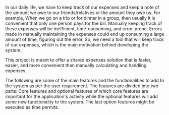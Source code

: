 In our daily life, we have to keep track of our expenses and keep a note of the amount we owe to our friends/relatives or the amount they owe us. For example, When we go on a trip or for dinner in a group, then usually it is convenient that only one person pays for the bill. Manually keeping track of these expenses will be inefficient, time-consuming, and error-prone. Errors made in manually maintaining the expenses could end up consuming a large amount of time, figuring out the error. So, we need a tool that will keep track of our expenses, which is the main motivation behind developing the system. 

This project is meant to offer a shared expenses solution that is faster, easier, and more convenient than manually calculating and handling expenses. 

The following are some of the main features and the functionalities to add to the system as per the user requirement. The features are divided into two parts: Core features and optional features of which core features are important for the application's activity while the optional features will add some new functionality to the system. The last option features might be executed as time permits.

